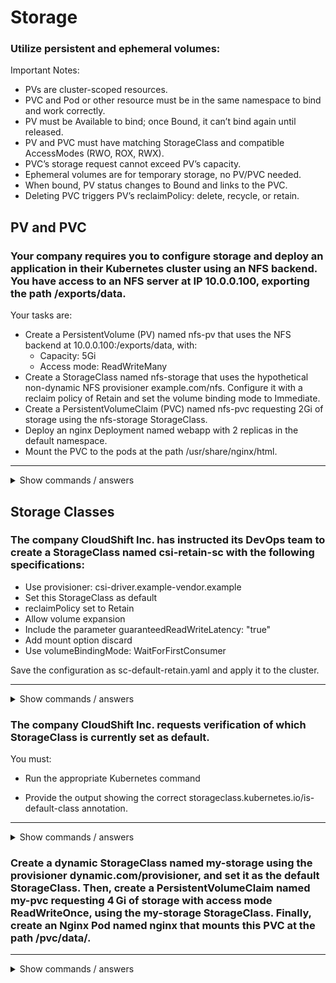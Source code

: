 # Storage

### Utilize persistent and ephemeral volumes:

Important Notes:
- PVs are cluster-scoped resources.
- PVC and Pod or other resource must be in the same namespace to bind and work correctly.
- PV must be Available to bind; once Bound, it can’t bind again until released.
- PV and PVC must have matching StorageClass and compatible AccessModes (RWO, ROX, RWX).
- PVC’s storage request cannot exceed PV’s capacity.
- Ephemeral volumes are for temporary storage, no PV/PVC needed.
- When bound, PV status changes to Bound and links to the PVC.
- Deleting PVC triggers PV’s reclaimPolicy: delete, recycle, or retain.

## PV and PVC

### Your company requires you to configure storage and deploy an application in their Kubernetes cluster using an NFS backend. You have access to an NFS server at IP 10.0.0.100, exporting the path /exports/data.

Your tasks are:

- Create a PersistentVolume (PV) named nfs-pv that uses the NFS backend at 10.0.0.100:/exports/data, with:
  - Capacity: 5Gi
  - Access mode: ReadWriteMany
- Create a StorageClass named nfs-storage that uses the hypothetical non-dynamic NFS provisioner example.com/nfs. Configure it with a reclaim policy of Retain and set the volume binding mode to Immediate.
- Create a PersistentVolumeClaim (PVC) named nfs-pvc requesting 2Gi of storage using the nfs-storage StorageClass.
- Deploy an nginx Deployment named webapp with 2 replicas in the default namespace.
- Mount the PVC to the pods at the path /usr/share/nginx/html.

---

<details>
<summary>Show commands / answers</summary>
<p>

```bash

# Note:
# If you don’t remember the exact structure of a PersistentVolume, StorageClass, or other Kubernetes resources, you can use these commands to explore their definitions and available API resources:

kubectl api-resources | grep storageclass
kubectl api-resources | grep persistentvolume
kubectl explain storageclass --recursive
kubectl explain persistentvolume --recursive

#These commands help you review the resource fields and hierarchy directly from the Kubernetes API documentation.

# First we need to create the storageclass
apiVersion: storage.k8s.io/v1
kind: StorageClass
metadata:
  name: nfs-storage
provisioner: example.com/nfs
reclaimPolicy: Retain
volumeBindingMode: Immediate

# Next we create the pv
apiVersion: v1
kind: PersistentVolume
metadata:
  name: nfs-pv
spec:
  capacity:
    storage: 5Gi
  accessModes:
  - ReadWriteMany
  storageClassName: nfs-storage
  nfs:
    path: /exports/data
    server: 10.0.0.100

# Then we create the pvc
apiVersion: v1
kind: PersistentVolumeClaim
metadata:
  name: nfs-pvc
spec:
  resources:
    requests:
      storage: 2Gi
  accessModes:
  - ReadWriteMany
  storageClassName: nfs-storage

# Finally we create the deployment
apiVersion: apps/v1
kind: Deployment
metadata:
  name: webapp
spec:
  replicas: 2
  selector:
    matchLabels:
      app: webapp
  template:
    metadata:
      labels:
        app: webapp
    spec:
      containers:
      - name: nginx
        image: nginx
        volumeMounts:
        - name: myvolume
          mountPath: /usr/share/nginx/html
      volumes:
      - name: myvolume
        persistentVolumeClaim:
          claimName: nfs-pvc

```

</p>
</details>

## Storage Classes

### The company CloudShift Inc. has instructed its DevOps team to create a StorageClass named csi-retain-sc with the following specifications:

- Use provisioner: csi-driver.example-vendor.example
- Set this StorageClass as default
- reclaimPolicy set to Retain
- Allow volume expansion
- Include the parameter guaranteedReadWriteLatency: "true"
- Add mount option discard
- Use volumeBindingMode: WaitForFirstConsumer

Save the configuration as sc-default-retain.yaml and apply it to the cluster.

---

<details>
<summary>Show commands / answers</summary>
<p>

```bash
apiVersion: storage.k8s.io/v1
kind: StorageClass
metadata:
  name: csi-retain-sc
  annotations:
    storageclass.kubernetes.io/is-default-class: "true"
provisioner: csi-driver.example-vendor.example
reclaimPolicy: Retain
allowVolumeExpansion: true
volumeBindingMode: WaitForFirstConsumer
parameters:
  guaranteedReadWriteLatency: "true"
mountOptions:
- discard
volumeBindingMode: WaitForFirstConsumer
```

</p>
</details>

###  The company CloudShift Inc. requests verification of which StorageClass is currently set as default.

You must:

- Run the appropriate Kubernetes command

- Provide the output showing the correct storageclass.kubernetes.io/is-default-class annotation.

---

<details>
<summary>Show commands / answers</summary>
<p>

```bash
kubectl get storageclass -o custom-columns=Name:.metadata.name,Default:.metadata.annotations."storageclass\.kubernetes\.io/is-default-class"
```

</p>
</details>

### Create a dynamic StorageClass named my-storage using the provisioner dynamic.com/provisioner, and set it as the default StorageClass. Then, create a PersistentVolumeClaim named my-pvc requesting 4 Gi of storage with access mode ReadWriteOnce, using the my-storage StorageClass. Finally, create an Nginx Pod named nginx that mounts this PVC at the path /pvc/data/.

---

<details>
<summary>Show commands / answers</summary>
<p>

```bash

#Storage class
apiVersion: storage.k8s.io/v1
kind: StorageClass
metadata:
  name: my-storage
  storageclass.kubernetes.io/is-default-class: "true"
provisioner: dynamic.com/provisioner

# Note: You don´t need to create a pv because is a dynamic provisioner

# PVC
apiVersion: v1
kind: PersistentVolumeClaim
metadata:
  name: my-pvc
spec:
  resources:
    requests:
      storage: 4Gi
  accessModes:
  - ReadWriteOnce
  storageClassName: my-storage

# Nginx pod
apiVersion: v1
kind: Pod
metadata:
  name: nginx
spec:
  containers:
  - name: nginx
    image: nginx
    volumeMounts:
    - name: my-volume
      mountPath: /pvc/data
  volumes:
  - name: my-volume
    persistentVolumeClaim:
      claimName: my-pvc


```

</p>
</details>
